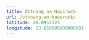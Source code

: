 ```yaml
---
title: Ottnang am Hausruck
url: /ottnang-am-hausruck/
latitude: 48.0957323
longitude: 13.659505900000001
---
```

